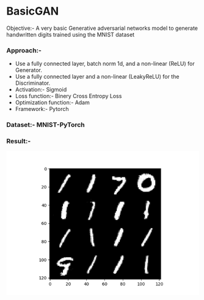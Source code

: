 # BasicGAN
Objective:- A very basic Generative adversarial networks model to generate handwritten digits trained using the MNIST dataset

### Approach:-
- Use a fully connected layer, batch norm 1d, and a non-linear (ReLU) for Generator.
- Use a fully connected layer and a non-linear (LeakyReLU) for the Discriminator. 
- Activation:- Sigmoid 
- Loss function:- Binery Cross Entropy Loss
- Optimization function:- Adam
- Framework:- Pytorch

### Dataset:- MNIST-PyTorch

### Result:-
<img align="left" src="https://github.com/deepakpillai/BasicGAN/blob/main/Result.png?raw=true" />

